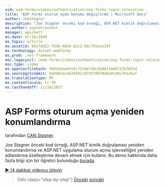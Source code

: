 ```yaml
---
uid: web-forms/videos/authentication/asp-forms-login-relocation
title: "ASP Forms oturum açma konumu değiştirme | Microsoft Docs"
author: JoeStagner
description: "Joe Stagner önceki kod örneği, ASP.NET kimlik doğrulaması yeniden konumlandırma ve ASP oturum açma işlevselliğini yeniden adlandırma özelleştirme devam etmek için kullanır. N..."
ms.author: aspnetcontent
manager: wpickett
ms.date: 07/16/2008
ms.topic: article
ms.assetid: 0427dd22-7836-4b69-b2c2-66c765ace34f
ms.technology: dotnet-webforms
ms.prod: .net-framework
msc.legacyurl: /web-forms/videos/authentication/asp-forms-login-relocation
msc.type: video
ms.openlocfilehash: f091d4aedfe5c72c0e720c4588134d6727e7025d
ms.sourcegitcommit: 9a9483aceb34591c97451997036a9120c3fe2baf
ms.translationtype: MT
ms.contentlocale: tr-TR
ms.lasthandoff: 11/10/2017
---
```

<a name="asp-forms-login-relocation"></a>ASP Forms oturum açma yeniden konumlandırma
====================
tarafından [CAN Stagner](https://github.com/JoeStagner)

Joe Stagner önceki kod örneği, ASP.NET kimlik doğrulaması yeniden konumlandırma ve ASP.NET uygulama oturum açma işlevselliğini yeniden adlandırma özelleştirme devam etmek için kullanır. Bu demo hakkında daha fazla bilgi için bir öğretici bulunduğu [burada](../../overview/older-versions-security/introduction/forms-authentication-configuration-and-advanced-topics-vb.md).

[&#9654; (4 dakika) videoyu izleyin](https://channel9.msdn.com/Blogs/ASP-NET-Site-Videos/asp-forms-login-relocation)

>[!div class="step-by-step"]
[Önceki](how-to-setup-and-use-cookie-less-authentication-in-an-aspnet-application.md)
[sonraki](forms-login-custom-key-configuration.md)
